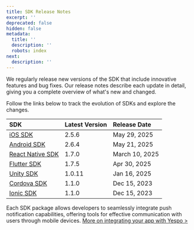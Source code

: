```yaml
---
title: SDK Release Notes
excerpt: ''
deprecated: false
hidden: false
metadata:
  title: ''
  description: ''
  robots: index
next:
  description: ''
---
```

We regularly release new versions of the SDK that include innovative features and bug fixes. Our release notes describe each update in detail, giving you a complete overview of what's new and changed.

Follow the links below to track the evolution of SDKs and explore the changes.

| SDK                                                                           | Latest Version | Release Date   |
| :---------------------------------------------------------------------------- | :------------- | :------------- |
| [iOS SDK](https://docs.yespo.io/page/ios-sdk-release-notes)                   | 2.5.6          | May 29, 2025   |
| [Android SDK](https://docs.yespo.io/page/android-sdk-release-notes)           | 2.6.4          | May 21, 2025   |
| [React Native SDK](https://docs.yespo.io/page/react-native-sdk-release-notes) | 1.7.0          | March 10, 2025 |
| [Flutter SDK](https://docs.yespo.io/page/flutter-sdk-release-notes)           | 1.7.5          | Apr 30, 2025   |
| [Unity SDK](https://docs.yespo.io/page/unity-sdk-release-notes)               | 1.0.11         | Jan 16, 2025   |
| [Cordova SDK](https://docs.yespo.io/page/cordova-sdk-release-notes)           | 1.1.0          | Dec 15, 2023   |
| [Ionic SDK](https://docs.yespo.io/page/ionic-sdk-release-notes)               | 1.1.0          | Dec 15, 2023   |

Each SDK package allows developers to seamlessly integrate push notification capabilities, offering tools for effective communication with users through mobile devices. [More on integrating your app with Yespo >](https://docs.yespo.io/reference/integrating-your-app-with-reteno)